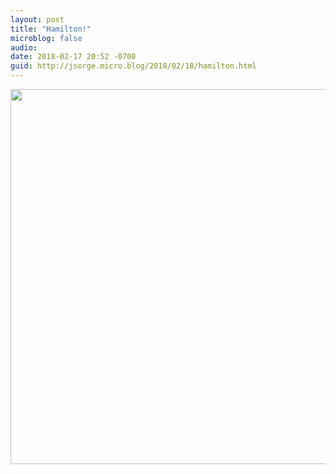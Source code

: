 ```yaml
---
layout: post
title: "Hamilton!"
microblog: false
audio: 
date: 2018-02-17 20:52 -0700
guid: http://jsorge.micro.blog/2018/02/18/hamilton.html
---
```




<img src="http://mb.jsorge.net/uploads/2018/cf19ce26ad.jpg" width="600" height="600" style="height: auto;" />




